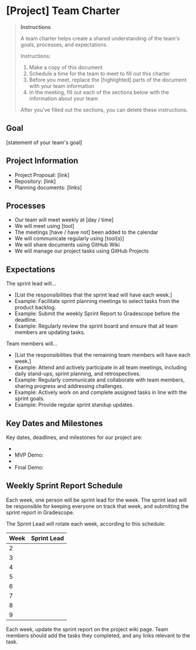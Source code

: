# [Project] Team Charter

> **Instructions**
>
> A team charter helps create a shared understanding of the team's goals, processes, and expectations.
>
> Instructions:
>
> 1. Make a copy of this document
> 2. Schedule a time for the team to meet to fill out this charter
> 3. Before you meet, replace the [highlighted] parts of the document with your team information
> 4. In the meeting, fill out each of the sections below with the information about your team
>
> After you've filled out the sections, you can delete these instructions.

## Goal

[statement of your team's goal]

## Project Information

- Project Proposal: [link]
- Repository: [link]
- Planning documents: [links]

## Processes

- Our team will meet weekly at [day / time]
- We will meet using [tool]
- The meetings [have / have not] been added to the calendar
- We will communicate regularly using [tool(s)]
- We will share documents using GitHub Wiki
- We will manage our project tasks using GitHub Projects

## Expectations

The sprint lead will...

- [List the responsibilities that the sprint lead will have each week.]
- Example: Facilitate sprint planning meetings to select tasks from the product backlog.
- Example: Submit the weekly Sprint Report to Gradescope before the deadline.
- Example: Regularly review the sprint board and ensure that all team members are updating tasks.

Team members will...

- [List the responsibilities that the remaining team members will have each week.]
- Example: Attend and actively participate in all team meetings, including daily stand-ups, sprint planning, and retrospectives.
- Example: Regularly communicate and collaborate with team members, sharing progress and addressing challenges.
- Example: Actively work on and complete assigned tasks in line with the sprint goals.
- Example: Provide regular sprint standup updates.

## Key Dates and Milestones

Key dates, deadlines, and milestones for our project are:

- [Event]: Date
- MVP Demo:
- [Event]: Date
- Final Demo:

## Weekly Sprint Report Schedule

Each week, one person will be sprint lead for the week. The sprint lead will be responsible for keeping everyone on track that week, and submitting the sprint report in Gradescope.

The Sprint Lead will rotate each week, according to this schedule:

| Week   | Sprint Lead   |
| ------ | ------------- |
| 2      |               |
| 3      |               |
| 4      |               |
| 5      |               |
| 6      |               |
| 7      |               |
| 8      |               |
| 9      |               |

Each week, update the sprint report on the project wiki page. Team members should add the tasks they completed, and any links relevant to the task.
